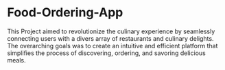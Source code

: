 # Food-Ordering-App
This Project aimed to revolutionize the culinary experience by seamlessly connecting users with a divers array of restaurants and culinary delights. The overarching goals was to create an intuitive and efficient platform that simplifies the process of discovering, ordering, and savoring delicious meals.
